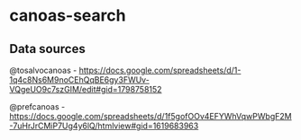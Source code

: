 # canoas-search

## Data sources

@tosalvocanoas - https://docs.google.com/spreadsheets/d/1-1q4c8Ns6M9noCEhQqBE6gy3FWUv-VQgeUO9c7szGIM/edit#gid=1798758152

@prefcanoas - https://docs.google.com/spreadsheets/d/1f5gofOOv4EFYWhVqwPWbgF2M-7uHrJrCMiP7Ug4y6lQ/htmlview#gid=1619683963
